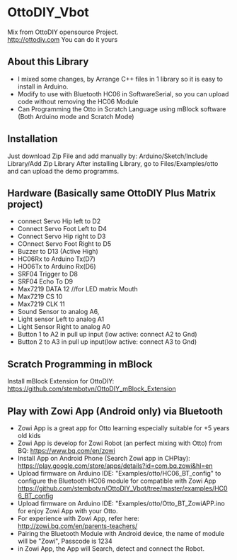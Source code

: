 # OttoDIY_Vbot
Mix from OttoDIY opensource Project.  
http://ottodiy.com 
You can do it yours 
## About this Library
- I mixed some changes, by Arrange C++ files in 1 library so it is easy to install in Arduino. 
- Modify to use with Bluetooth HC06 in SoftwareSerial, so you can upload code without removing the HC06 Module
- Can Programming the Otto in Scratch Language using mBlock software (Both Arduino mode and Scratch Mode)

## Installation
Just download Zip File and add manually by: Arduino/Sketch/Include Library/Add Zip Library 
After installing Library, go to Files/Examples/otto and can upload the demo programms. 

## Hardware (Basically same OttoDIY Plus Matrix project)
- connect Servo Hip left to D2
- Connect Servo Foot Left to D4
- Connect Servo Hip right to D3
- COnnect Servo Foot Right to D5
- Buzzer to D13 (Active High)
- HC06Rx to Arduino Tx(D7)
- HO06Tx to Arduino Rx(D6)
- SRF04 Trigger to D8
- SRF04 Echo    To D9
- Max7219   DATA    12   //for LED matrix Mouth
- Max7219   CS    10
- Max7219  CLK    11
- Sound Sensor  to analog A6, 
- Light sensor Left to analog A1
- Light Sensor Right to analog A0
- Button 1    to A2 in pull up input (low active: connect A2 to Gnd) 
- Button 2    to A3 in pull up input(low active: connect A3 to Gnd)
## Scratch Programming in mBlock 
Install mBlock Extension for OttoDIY: https://github.com/stembotvn/OttoDIY_mBlock_Extension
## Play with Zowi App (Android only) via Bluetooth
- Zowi App is a great app for Otto learning especially suitable for +5 years old kids
- Zowi App is develop for Zowi Robot (an perfect mixing with Otto) from BQ: https://www.bq.com/en/zowi
- Install App on Android Phone (Search Zowi app in CHPlay): https://play.google.com/store/apps/details?id=com.bq.zowi&hl=en
- Upload firmware on Arduino IDE: "Examples/otto/HC06_BT_config" to configure the Bluetooth HC06 module for compatible with Zowi App https://github.com/stembotvn/OttoDIY_Vbot/tree/master/examples/HC06_BT_config
- Upload firmware on Arduino IDE: "Examples/otto/Otto_BT_ZowiAPP.ino  for enjoy Zowi App with your Otto. 
- For experience with Zowi App, refer here: http://zowi.bq.com/en/parents-teachers/
- Pairing the Bluetooth Module with Android device, the name of module will be "Zowi", Passcode is 1234
- in Zowi App, the App will Search, detect and connect the Robot.  










